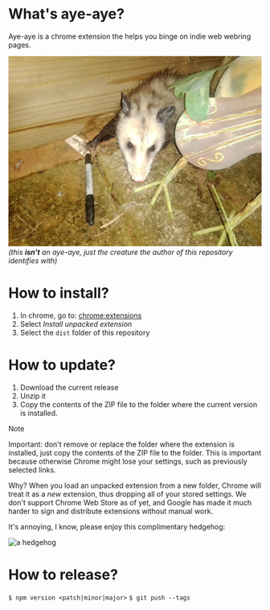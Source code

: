 # What's aye-aye?

Aye-aye is a chrome extension the helps you binge on indie web webring pages.

![a possum holding a sharpie](./docs/me.jpeg)
*(this **isn't** an aye-aye, just the creature the author of this repository identifies with)*

# How to install?

1. In chrome, go to: [chrome:extensions](chrome:extensions)
2. Select _Install unpacked extension_
3. Select the `dist` folder of this repository

# How to update?

1. Download the current release
2. Unzip it
3. Copy the contents of the ZIP file to the folder where the current version is installed. 

> [!NOTE]
> Important: don't remove or replace the folder where the extension is installed, just copy the contents of the ZIP file to the folder. This is important because otherwise Chrome might lose your settings, such as previously selected links.

Why? When you load an unpacked extension from a new folder, Chrome will treat it as a *new* extension, thus dropping all of your stored settings. We don't support Chrome Web Store as of yet, and Google has made it much harder to sign and distribute extensions without manual work. 

It's annoying, I know, please enjoy this complimentary hedgehog:

![a hedgehog](https://www.potato.horse/_next/image?url=https%3A%2F%2Fimages.ctfassets.net%2Fhyylafu4fjks%2F2RyST7PNKDEwhxE3ovN40C%2Fd2b83acd3c44bc128f01c7d3268d2954%2FUntitled_Artwork_80.png&w=1920&q=75)

# How to release?

`$ npm version <patch|minor|major>`
`$ git push --tags`